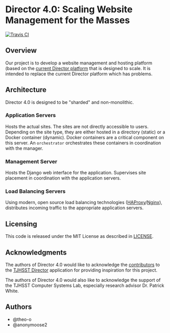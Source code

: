 # Director 4.0: Scaling Website Management for the Masses

[![Travis CI](https://api.travis-ci.com/tjresearch/research-theo_john.svg?branch=master)](https://travis-ci.com/tjresearch/research-theo_john)

## Overview
Our project is to develop a website management and hosting platform (based on the [current Director platform](https://github.com/tjcsl/director) that is designed to scale. It is intended to replace the current Director platform which has problems.

## Architecture
Director 4.0 is designed to be "sharded" and non-monolithic.

### Application Servers
Hosts the actual sites. The sites are not directly accessible to users. Depending on the site type, they are either hosted in a directory (static) or a Docker container (dynamic). Docker containers are a critical component on this server. An `orchestrator` orchestrates these containers in coordination with the manager.

### Management Server
Hosts the Django web interface for the application. Supervises site placement in coordination with the application servers.

### Load Balancing Servers
Using modern, open source load balancing technologies ([HAProxy](https://www.haproxy.org/)/[Nginx](https://nginx.org/)), distributes incoming traffic to the appropriate application servers.

## Licensing
This code is released under the MIT License as described in [LICENSE](LICENSE).

## Acknowledgments
The authors of Director 4.0 would like to acknowledge the [contributors](https://github.com/tjcsl/director/graphs/contributors) to the [TJHSST Director](https://github.com/tjcsl/director) application for providing inspiration for this project.

The authors of Director 4.0 would also like to acknowledge the support of the TJHSST Computer Systems Lab, especially research advisor Dr. Patrick White.

## Authors
- @theo-o
- @anonymoose2

